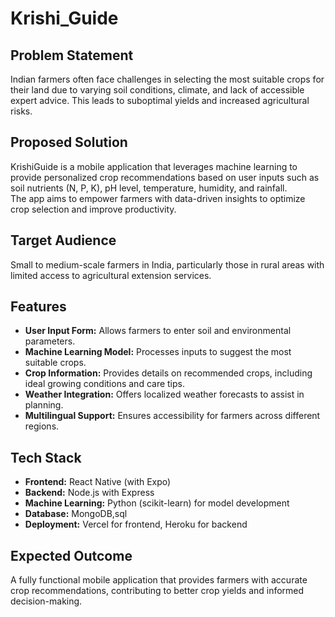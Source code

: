 # Krishi_Guide

## Problem Statement
Indian farmers often face challenges in selecting the most suitable crops for their land due to varying soil conditions, climate, and lack of accessible expert advice. This leads to suboptimal yields and increased agricultural risks.

## Proposed Solution
KrishiGuide is a mobile application that leverages machine learning to provide personalized crop recommendations based on user inputs such as soil nutrients (N, P, K), pH level, temperature, humidity, and rainfall.  
The app aims to empower farmers with data-driven insights to optimize crop selection and improve productivity.

## Target Audience
Small to medium-scale farmers in India, particularly those in rural areas with limited access to agricultural extension services.

## Features
- **User Input Form:** Allows farmers to enter soil and environmental parameters.
- **Machine Learning Model:** Processes inputs to suggest the most suitable crops.
- **Crop Information:** Provides details on recommended crops, including ideal growing conditions and care tips.
- **Weather Integration:** Offers localized weather forecasts to assist in planning.
- **Multilingual Support:** Ensures accessibility for farmers across different regions.

## Tech Stack
- **Frontend:** React Native (with Expo)
- **Backend:** Node.js with Express
- **Machine Learning:** Python (scikit-learn) for model development
- **Database:** MongoDB,sql
- **Deployment:** Vercel for frontend, Heroku for backend

## Expected Outcome
A fully functional mobile application that provides farmers with accurate crop recommendations, contributing to better crop yields and informed decision-making.

